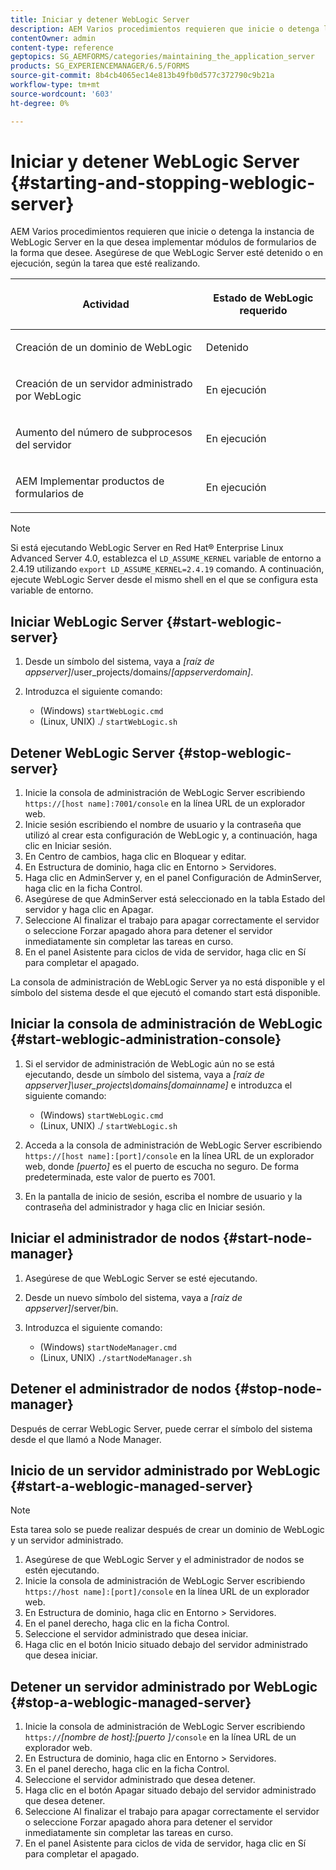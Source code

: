```yaml
---
title: Iniciar y detener WebLogic Server
description: AEM Varios procedimientos requieren que inicie o detenga la instancia de WebLogic Server en la que desea implementar módulos de formularios de la forma que desee. Este documento describe cómo iniciar y detener WebLogic Server.
contentOwner: admin
content-type: reference
geptopics: SG_AEMFORMS/categories/maintaining_the_application_server
products: SG_EXPERIENCEMANAGER/6.5/FORMS
source-git-commit: 8b4cb4065ec14e813b49fb0d577c372790c9b21a
workflow-type: tm+mt
source-wordcount: '603'
ht-degree: 0%

---
```



# Iniciar y detener WebLogic Server {#starting-and-stopping-weblogic-server}

AEM Varios procedimientos requieren que inicie o detenga la instancia de WebLogic Server en la que desea implementar módulos de formularios de la forma que desee. Asegúrese de que WebLogic Server esté detenido o en ejecución, según la tarea que esté realizando.

<table>
 <thead>
  <tr>
   <th><p>Actividad</p></th>
   <th><p>Estado de WebLogic requerido</p></th>
  </tr>
 </thead>
 <tbody>
  <tr>
   <td><p>Creación de un dominio de WebLogic</p></td>
   <td><p>Detenido</p></td>
  </tr>
  <tr>
   <td><p>Creación de un servidor administrado por WebLogic</p></td>
   <td><p>En ejecución</p></td>
  </tr>
  <tr>
   <td><p>Aumento del número de subprocesos del servidor</p></td>
   <td><p>En ejecución</p></td>
  </tr>
  <tr>
   <td><p>AEM Implementar productos de formularios de</p></td>
   <td><p>En ejecución</p></td>
  </tr>
 </tbody>
</table>

>[!NOTE]
>
>Si está ejecutando WebLogic Server en Red Hat® Enterprise Linux Advanced Server 4.0, establezca el `LD_ASSUME_KERNEL` variable de entorno a 2.4.19 utilizando `export LD_ASSUME_KERNEL=2.4.19` comando. A continuación, ejecute WebLogic Server desde el mismo shell en el que se configura esta variable de entorno.

## Iniciar WebLogic Server {#start-weblogic-server}

1. Desde un símbolo del sistema, vaya a *[raíz de appserver]*/user_projects/domains/*[appserverdomain]*.
1. Introduzca el siguiente comando:

   * (Windows) `startWebLogic.cmd`
   * (Linux, UNIX) ./ `startWebLogic.sh`

## Detener WebLogic Server {#stop-weblogic-server}

1. Inicie la consola de administración de WebLogic Server escribiendo `https://[host name]:7001/console` en la línea URL de un explorador web.
1. Inicie sesión escribiendo el nombre de usuario y la contraseña que utilizó al crear esta configuración de WebLogic y, a continuación, haga clic en Iniciar sesión.
1. En Centro de cambios, haga clic en Bloquear y editar.
1. En Estructura de dominio, haga clic en Entorno > Servidores.
1. Haga clic en AdminServer y, en el panel Configuración de AdminServer, haga clic en la ficha Control.
1. Asegúrese de que AdminServer está seleccionado en la tabla Estado del servidor y haga clic en Apagar.
1. Seleccione Al finalizar el trabajo para apagar correctamente el servidor o seleccione Forzar apagado ahora para detener el servidor inmediatamente sin completar las tareas en curso.
1. En el panel Asistente para ciclos de vida de servidor, haga clic en Sí para completar el apagado.

La consola de administración de WebLogic Server ya no está disponible y el símbolo del sistema desde el que ejecutó el comando start está disponible.

## Iniciar la consola de administración de WebLogic {#start-weblogic-administration-console}

1. Si el servidor de administración de WebLogic aún no se está ejecutando, desde un símbolo del sistema, vaya a *[raíz de appserver]\user_projects\domains\[domainname]* e introduzca el siguiente comando:

   * (Windows) `startWebLogic.cmd`
   * (Linux, UNIX) ./ `startWebLogic.sh`

1. Acceda a la consola de administración de WebLogic Server escribiendo `https://[host name]:[port]/console` en la línea URL de un explorador web, donde *[puerto]* es el puerto de escucha no seguro. De forma predeterminada, este valor de puerto es 7001.
1. En la pantalla de inicio de sesión, escriba el nombre de usuario y la contraseña del administrador y haga clic en Iniciar sesión.

## Iniciar el administrador de nodos {#start-node-manager}

1. Asegúrese de que WebLogic Server se esté ejecutando.
1. Desde un nuevo símbolo del sistema, vaya a *[raíz de appserver]*/server/bin.
1. Introduzca el siguiente comando:

   * (Windows) `startNodeManager.cmd`
   * (Linux, UNIX) `./startNodeManager.sh`

## Detener el administrador de nodos {#stop-node-manager}

Después de cerrar WebLogic Server, puede cerrar el símbolo del sistema desde el que llamó a Node Manager.

## Inicio de un servidor administrado por WebLogic {#start-a-weblogic-managed-server}

>[!NOTE]
>
>Esta tarea solo se puede realizar después de crear un dominio de WebLogic y un servidor administrado.

1. Asegúrese de que WebLogic Server y el administrador de nodos se estén ejecutando.
1. Inicie la consola de administración de WebLogic Server escribiendo `https://host name]:[port]/console` en la línea URL de un explorador web.
1. En Estructura de dominio, haga clic en Entorno > Servidores.
1. En el panel derecho, haga clic en la ficha Control.
1. Seleccione el servidor administrado que desea iniciar.
1. Haga clic en el botón Inicio situado debajo del servidor administrado que desea iniciar.

## Detener un servidor administrado por WebLogic {#stop-a-weblogic-managed-server}

1. Inicie la consola de administración de WebLogic Server escribiendo `https://`*[nombre de host]:[puerto ]*`/console` en la línea URL de un explorador web.
1. En Estructura de dominio, haga clic en Entorno > Servidores.
1. En el panel derecho, haga clic en la ficha Control.
1. Seleccione el servidor administrado que desea detener.
1. Haga clic en el botón Apagar situado debajo del servidor administrado que desea detener.
1. Seleccione Al finalizar el trabajo para apagar correctamente el servidor o seleccione Forzar apagado ahora para detener el servidor inmediatamente sin completar las tareas en curso.
1. En el panel Asistente para ciclos de vida de servidor, haga clic en Sí para completar el apagado.

